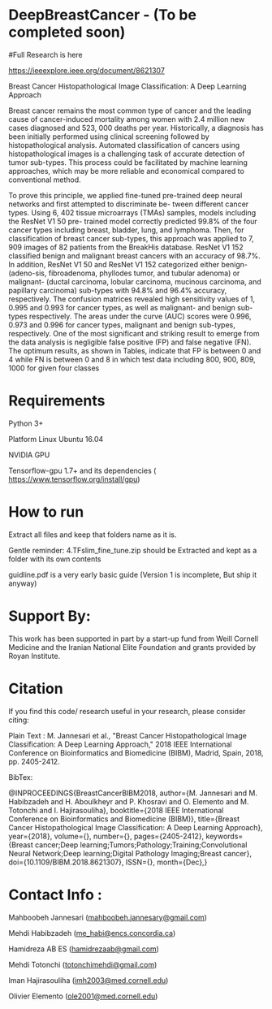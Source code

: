 # DeepBreastCancer - (To be completed soon) 

#Full Research is here

https://ieeexplore.ieee.org/document/8621307


Breast Cancer Histopathological Image Classification: A Deep Learning Approach

Breast cancer remains the most common type of cancer and the leading cause of cancer-induced mortality
among women with 2.4 million new cases diagnosed and 523, 000 deaths per year. Historically, a diagnosis has been
initially performed using clinical screening followed by histopathological analysis. Automated classification of cancers
using histopathological images is a challenging task of accurate detection of tumor sub-types. This process could be facilitated by machine learning approaches, which may be more reliable and economical compared to conventional method.


To prove this principle, we applied fine-tuned pre-trained deep neural networks and first attempted to discriminate be-
tween different cancer types. Using 6, 402 tissue microarrays (TMAs) samples, models including the ResNet V1 50 pre-
trained model correctly predicted 99.8% of the four cancer types including breast, bladder, lung, and lymphoma. Then,
for classification of breast cancer sub-types, this approach was applied to 7, 909 images of 82 patients from the BreakHis
database. ResNet V1 152 classified benign and malignant breast cancers with an accuracy of 98.7%. In addition, ResNet V1
50 and ResNet V1 152 categorized either benign- (adeno-sis, fibroadenoma, phyllodes tumor, and tubular adenoma) or
malignant- (ductal carcinoma, lobular carcinoma, mucinous carcinoma, and papillary carcinoma) sub-types with 94.8% and
96.4% accuracy, respectively. The confusion matrices revealed high sensitivity values of 1, 0.995 and 0.993 for cancer types, as well as malignant- and benign sub-types respectively. The areas under the curve (AUC) scores were 0.996, 0.973 and 0.996 for
cancer types, malignant and benign sub-types, respectively. One of the most significant and striking result to emerge from the
data analysis is negligible false positive (FP) and false negative (FN). The optimum results, as shown in Tables, indicate that FP is between 0 and 4 while FN is between 0 and 8 in which test data including 800, 900, 809, 1000 for given four classes

# Requirements

Python 3+  

Platform Linux Ubuntu 16.04

NVIDIA GPU

Tensorflow-gpu 1.7+ and its dependencies  ( https://www.tensorflow.org/install/gpu) 


# How to run 
Extract all files and keep that folders name as it is.


Gentle reminder:  4.TFslim_fine_tune.zip should be Extracted and kept as a folder with its own contents 


guidline.pdf  is a very early basic guide (Version 1 is incomplete, But ship it anyway)


# Support By: 

This work has been supported in part by a  start-up  fund  from  Weill  Cornell Medicine  and the Iranian National Elite  Foundation   and   grants   provided   by   Royan   Institute.


# Citation 

If you find this code/ research useful in your research, please consider citing:

Plain Text : 
M. Jannesari et al., "Breast Cancer Histopathological Image Classification: A Deep Learning Approach," 2018 IEEE International Conference on Bioinformatics and Biomedicine (BIBM), Madrid, Spain, 2018, pp. 2405-2412.

BibTex:

@INPROCEEDINGS{BreastCancerBIBM2018,
author={M. Jannesari and M. Habibzadeh and H. Aboulkheyr and P. Khosravi and O. Elemento and M. Totonchi and I. Hajirasouliha},
booktitle={2018 IEEE International Conference on Bioinformatics and Biomedicine (BIBM)},
title={Breast Cancer Histopathological Image Classification: A Deep Learning Approach},
year={2018},
volume={},
number={},
pages={2405-2412},
keywords={Breast cancer;Deep learning;Tumors;Pathology;Training;Convolutional Neural Network;Deep learning;Digital Pathology Imaging;Breast cancer},
doi={10.1109/BIBM.2018.8621307},
ISSN={},
month={Dec},}



# Contact Info : 



Mahboobeh Jannesari (mahboobeh.jannesary@gmail.com)

Mehdi Habibzadeh  (me_habi@encs.concordia.ca) 

Hamidreza AB ES (hamidrezaab@gmail.com)

Mehdi Totonchi (totonchimehdi@gmail.com)

Iman Hajirasouliha (imh2003@med.cornell.edu)

Olivier Elemento (ole2001@med.cornell.edu)
